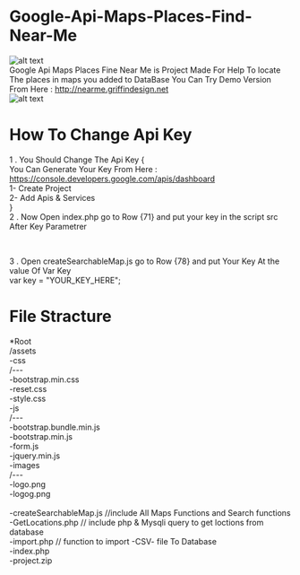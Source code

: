 # Google-Api-Maps-Places-Find-Near-Me<br>
![alt text](http://nearme.griffindesign.net/24232707_146109612706923_6722228968910461930_n.png)<br>
Google Api Maps Places Fine Near Me is Project Made For Help To locate The places in maps you added to DataBase 
You Can Try Demo Version From Here : http://nearme.griffindesign.net <br>
![alt text](http://nearme.griffindesign.net/Demo.png)
# How To Change Api Key 
1 . You Should Change The Api Key {<br>
You Can Generate Your Key From Here : https://console.developers.google.com/apis/dashboard<br>
1- Create Project <br>
2- Add Apis & Services<br>
}<br>
2 . Now Open index.php go to Row {71} and put your key in the script src After Key Parametrer<br>
<script defer src="https://maps.googleapis.com/maps/api/js?libraries=geometry&key=YOUR_KEY_HERE&callback=createSearchableMap"></script><br>
3 . Open createSearchableMap.js go to Row {78} and put Your Key At the value Of Var Key<br>
  var key = "YOUR_KEY_HERE";<br>
# File Stracture
 *Root<br>
 /assets<br>
  -css<br>
    /---<br>
        -bootstrap.min.css<br>
        -reset.css<br>
        -style.css<br>
  -js<br>
    /---<br>
        -bootstrap.bundle.min.js<br>
        -bootstrap.min.js<br>
        -form.js        <br>
        -jquery.min.js<br>
  -images<br>
    /---<br>
        -logo.png<br>
        -logog.png<br>
<br>
 -createSearchableMap.js  //include All  Maps Functions and Search functions<br>
 -GetLocations.php        // include php & Mysqli query to get loctions from database<br>
 -import.php              // function to import -CSV- file To Database <br>
 -index.php<br>
 -project.zip<br>


